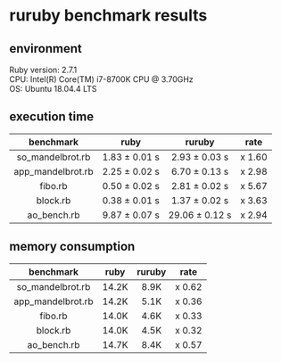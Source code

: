 # ruruby benchmark results

## environment

Ruby version: 2.7.1  
CPU: Intel(R) Core(TM) i7-8700K CPU @ 3.70GHz  
OS: Ubuntu 18.04.4 LTS  

## execution time

|benchmark|ruby|ruruby|rate|
|:-----------:|:--------:|:---------:|:-------:|
| so_mandelbrot.rb | 1.83 ± 0.01 s | 2.93 ± 0.03 s | x 1.60 |
| app_mandelbrot.rb | 2.25 ± 0.02 s | 6.70 ± 0.13 s | x 2.98 |
| fibo.rb | 0.50 ± 0.02 s | 2.81 ± 0.02 s | x 5.67 |
| block.rb | 0.38 ± 0.01 s | 1.37 ± 0.02 s | x 3.63 |
| ao_bench.rb | 9.87 ± 0.07 s | 29.06 ± 0.12 s | x 2.94 |

## memory consumption

|benchmark|ruby|ruruby|rate|
|:-----------:|:--------:|:---------:|:-------:|
| so_mandelbrot.rb | 14.2K | 8.9K | x 0.62 |
| app_mandelbrot.rb | 14.2K | 5.1K | x 0.36 |
| fibo.rb | 14.0K | 4.6K | x 0.33 |
| block.rb | 14.0K | 4.5K | x 0.32 |
| ao_bench.rb | 14.7K | 8.4K | x 0.57 |
